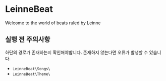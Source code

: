 # LeinneBeat
Welcome to the world of beats ruled by Leinne

## 실행 전 주의사항
하단의 경로가 존재하는지 확인해야합니다.
존재하지 않는다면 오류가 발생할 수 있습니다.
* `LeinneBeat\Songs\`
* `LeinneBeat\Theme\`
